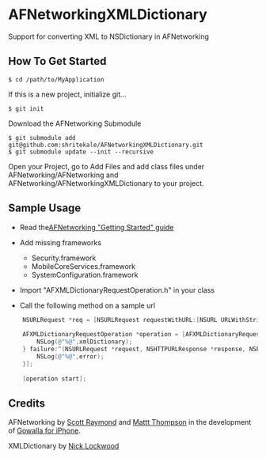 AFNetworkingXMLDictionary
=========================
Support for converting XML to NSDictionary in AFNetworking

## How To Get Started

	$ cd /path/to/MyApplication

If this is a new project, initialize git...

	$ git init

Download the AFNetworking Submodule

	$ git submodule add git@github.com:shritekale/AFNetworkingXMLDictionary.git
	$ git submodule update --init --recursive

Open your Project, go to Add Files and add class files under AFNetworking/AFNetworking and AFNetworking/AFNetworkingXMLDictionary to your project.

## Sample Usage

- Read the[AFNetworking "Getting Started" guide](https://github.com/AFNetworking/AFNetworking/wiki/Getting-Started-with-AFNetworking)

- Add missing frameworks 
   * Security.framework
   * MobileCoreServices.framework
   * SystemConfiguration.framework
   
- Import "AFXMLDictionaryRequestOperation.h" in your class

- Call the following method on a sample url

```objective-c
    NSURLRequest *req = [NSURLRequest requestWithURL:[NSURL URLWithString:SAMPLE_XML_URL]];
   
    AFXMLDictionaryRequestOperation *operation = [AFXMLDictionaryRequestOperation XMLParserRequestOperationWithRequest:req success:^(NSURLRequest *request, NSHTTPURLResponse *response, NSDictionary *xmlDictionary) {
        NSLog(@"%@",xmlDictionary);
    } failure:^(NSURLRequest *request, NSHTTPURLResponse *response, NSError *error, NSDictionary *xmlDictionary) {
        NSLog(@"%@",error);
    }];
    
    [operation start];
```

 ## Credits
 
 AFNetworking by [Scott Raymond](https://github.com/sco/) and [Mattt Thompson](https://github.com/mattt/) in the development of [Gowalla for iPhone](http://en.wikipedia.org/wiki/Gowalla).
 
 XMLDictionary by [Nick Lockwood](https://github.com/nicklockwood/XMLDictionary)
